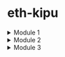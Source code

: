 # eth-kipu

<details>
<summary>Module 1</summary>
    
[Intro to Smart Contracts](https://campus.ethkipu.org/course/view.php?id=19)

</details>

<details>
<summary>Module 2</summary>

[Solidity Fundamentals](https://campus.ethkipu.org/course/view.php?id=20)

```
Requisitos de Desenvolvimento
1. Configuração Inicial
    - O contrato deve ter um construtor que receba como parâmetro o limite máximo de ETH que o banco pode armazenar (*bankCap*).
    - Este limite deve ser armazenado em uma variável imutável e usado para validar depósitos futuros.
2. Depósito de Fundos
    - O contrato deve permitir que os usuários façam depósitos de ETH.
    - Antes de aceitar o depósito, deve verificar se o saldo atual do contrato mais o valor depositado excede o limite estabelecido no *bankCap*.
    - Em caso de violação do limite, a transação deve reverter com uma mensagem de erro apropriada.
    - Um evento deve ser emitido ao final de cada depósito bem-sucedido.
3. Saque de Fundos
    - O contrato deve permitir que os usuários realizem saques de valores previamente depositados.
    - Deve haver um limite fixo por saque, definido como uma constante no contrato.
    - O valor solicitado para saque não pode exceder o saldo do usuário nem o limite por saque. Caso isso ocorra, a transação deve reverter com uma mensagem de erro apropriada.
    - Ao final de cada saque bem-sucedido, um evento deve ser emitido.
4. Consulta de Saldo
    - O contrato deve permitir que qualquer pessoa consulte o saldo de ETH armazenado no contrato.
    - Deve ser implementada uma função de visualização para retornar este saldo.
5. Controle e Validação
    - Use modificadores para validar condições que se repetem nas funções.
    - Centralize a lógica de transferências de ETH em uma função interna para evitar duplicação de código.
6. Mensagens de Erro e Eventos
    - Utilize mensagens de erro customizadas para lidar com casos como:
        - Tentativa de depósito que exceda o limite do banco (*bankCap*).
        - Saque de valor maior que o saldo do usuário.
        - Falha na transferência de ETH.
    - Implemente eventos para notificar:
        - Depósitos bem-sucedidos (com endereço do usuário e valor).
        - Saques bem-sucedidos (com endereço do usuário e valor).

Critérios de Implementação Técnica
1. Variáveis
    - Use variáveis immutable para parâmetros do construtor que não mudam.
    - Use constant para valores fixos no contrato.
    - Use mapeamentos para armazenar o saldo de cada usuário.
2. Boas Práticas
    - Nomeie funções, eventos e variáveis de forma descritiva e consistente com os padrões abordados em aula.
    - Adicione comentários explicativos para cada elemento do contrato.
    - Priorize a legibilidade e a organização do código.
3. Segurança
    - Use revert para mensagens de erro, fornecendo informações úteis para o desenvolvedor.

Instruções para Entrega
1. Estrutura do Contrato
    - Crie o contrato em um arquivo .sol.
    - O nome do contrato deve ser KipuBank.
    - Faça o deploy na Sepolia e verifique seu contrato no explorador de blocos.
2. Implementação
    - Certifique-se de implementar todas as funcionalidades descritas nos requisitos.
    - Siga as práticas recomendadas apresentadas em aula.
3. Entrega Final
    - Submeta o endereço do seu contrato verificado no Sepolia Etherscan.
```

Solution:

- [source code](./solidity/KipuBank.sol)
- [sepolia contract/ETherscan](https://sepolia.etherscan.io/address/0x6c003fb34F4c4B8d55572AeB3C79c65c6EC04169#code)
- [sepolia contract/Sourcify](https://repo.sourcify.dev/contracts/full_match/11155111/0x6c003fb34F4c4B8d55572AeB3C79c65c6EC04169/sources/)

![image](./img/kipubank.svg)

</details>

<details>
<summary>Module 3</summary>
    
[Padrões, bibliotecas e padrões](https://campus.ethkipu.org/course/view.php?id=21)

```
Trago duas atividades para vocês, essas atividades serão consideradas como conclusão do módulo 3.

Essas atividades são:
- 1 Contrato ERC20
- 1 Contrato ERC721

Vocês seguirão o padrão OpenZeppelin, mas ambos os contratos precisam possuir:
Funções Públicas Adicionais:
- Função `mint`
- Função `burn`
Controle de Acesso:
- Gargo MINTER - para endereços que possam criar tokens
- Cargo BURNER - para endereços que podem queimar tokens
- Cargo ADMIN - para endereços que podem alterar quem é o MINTER e quem é o BURNER.

OBS: o contrato pode ter multiplos BURNERS e MINTERS. Mas o ADMIN é único.

Prazo de Entrega: 08/03/2025
```

Contrato ERC20:

> [solution](solidity/m3-erc20.sol)
>
> [sepolia contract](solidity/m3-erc20.sol)

Contrato ERC721

> [solution](solidity/m3-erc721.sol) - [verified contract](https://sepolia.etherscan.io/address/0x6dAB69DcF4E9768466f7460CD4d00cFf2E92e7E2#code)
>
> [sepolia contract](solidity/m3-erc20.sol) - [verified contract]()

</details>
